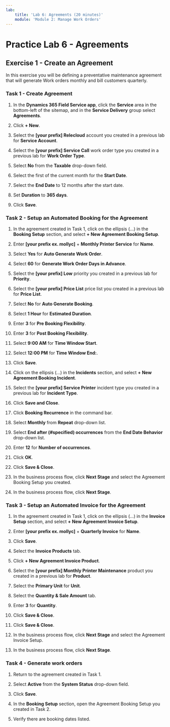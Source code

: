 ```yaml
---
lab:
    title: 'Lab 6: Agreements (20 minutes)'
    module: 'Module 2: Manage Work Orders'
---
```


# Practice Lab 6 - Agreements

## Exercise 1 - Create an Agreement

In this exercise you will be defining a preventative maintenance agreement that will generate Work orders monthly and bill customers quarterly.

### Task 1 - Create Agreement

1. In the **Dynamics 365 Field Service app**, click the **Service** area in the bottom-left of the sitemap, and in the **Service Delivery** group select **Agreements**.

1. Click **+ New**.

1. Select the **[your prefix] Relecloud** account you created in a previous lab for **Service Account**.

1. Select the **[your prefix] Service Call** work order type you created in a previous lab for **Work Order Type**.

1. Select **No** from the **Taxable** drop-down field.

1. Select the first of the current month for the **Start Date**.

1. Select the **End Date** to 12 months after the start date.

1. Set **Duration** to **365 days**.

1. Click **Save**.

### Task 2 - Setup an Automated Booking for the Agreement

1. In the agreement created in Task 1, click on the ellipsis (...) in the **Booking Setup** section, and select **+ New Agreement Booking Setup**.

1. Enter **[your prefix ex. mollyc]** + **Monthly Printer Service** for **Name**.

1. Select **Yes** for **Auto Generate Work Order**.

1. Select **60** for **Generate Work Order Days in Advance**.

1. Select the **[your prefix] Low** priority you created in a previous lab for **Priority**.

1. Select the **[your prefix] Price List** price list you created in a previous lab for **Price List**.

1. Select **No** for **Auto Generate Booking**.

1. Select **1 Hour** for **Estimated Duration**.

1. Enter **3** for **Pre Booking Flexibility**.

1. Enter **3** for **Post  Booking Flexibility**.

1. Select **9:00 AM** for **Time Window Start**.

1. Select **12:00 PM** for **Time Window End:**.

1. Click **Save**.

1. Click on the ellipsis (...) in the **Incidents** section, and select **+ New Agreement Booking Incident**.

1. Select the **[your prefix] Service Printer** incident type you created in a previous lab for **Incident Type**.

1. Click **Save and Close**.

1. Click **Booking Recurrence** in the command bar.

1. Select **Monthly** from **Repeat** drop-down list.

1. Select **End after (#specified) occurrences** from the **End Date Behavior** drop-down list.

1. Enter **12** for **Number of occurrences**.

1. Click **OK**.

1. Click **Save & Close**.

1. In the business process flow, click **Next Stage** and select the Agreement Booking Setup you created.

1. In the business process flow, click **Next Stage**.

### Task 3 - Setup an Automated Invoice for the Agreement

1. In the agreement created in Task 1, click on the ellipsis (...) in the **Invoice Setup** section, and select **+ New Agreement Invoice Setup**.

1. Enter **[your prefix ex. mollyc]** + **Quarterly Invoice** for **Name**.

1. Click **Save**.

1. Select the **Invoice Products** tab.

1. Click **+ New Agreement Invoice Product**.

1. Select the **[your prefix] Monthly Printer Maintenance** product you created in a previous lab for **Product**.

1. Select the **Primary Unit** for **Unit**.

1. Select the **Quantity & Sale Amount** tab.

1. Enter **3** for **Quantity**.

1. Click **Save & Close**.

1. Click **Save & Close**.

1. In the business process flow, click **Next Stage** and select the Agreement Invoice Setup.

1. In the business process flow, click **Next Stage**.

### Task 4 - Generate work orders

1. Return to the agreement created in Task 1.

1. Select **Active** from the **System Status** drop-down field.

1. Click **Save**.

1. In the **Booking Setup** section, open the Agreement Booking Setup you created in Task 2.

1. Verify there are booking dates listed.
